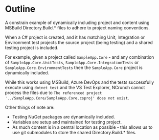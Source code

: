 # Outline

A constrain example of dynamically including project and content using MSBuild Directory.Build.* files to adhere to project naming conventions.

When a C# project is created, and it has matching Unit, Integration or Environment test projects the source project (being testing) and a shared testing project is included.

For example, given a project called `SampleApp.Core` - and any combination of `SampleApp.Core.UnitTests`, `SampleApp.Core.IntegrationTests` or `SampleApp.Core.EnvironmentTests` then the `SampleApp.Core` project is dynamically included.

While this works using MSBuild, Azure DevOps and the tests successfully execute using `dotnet test` and the VS Test Explorer, NCrunch cannot process the files due to `The referenced project '../SampleApp.Core/SampleApp.Core.csproj' does not exist`.

Other things of note are:

* Testing NuGet packages are dynamically included.
* Variables are setup and maintained for testing project.
* As much content is in a central location as possible - this allows us to use git submodules to store the shared Directory.Build.* files.